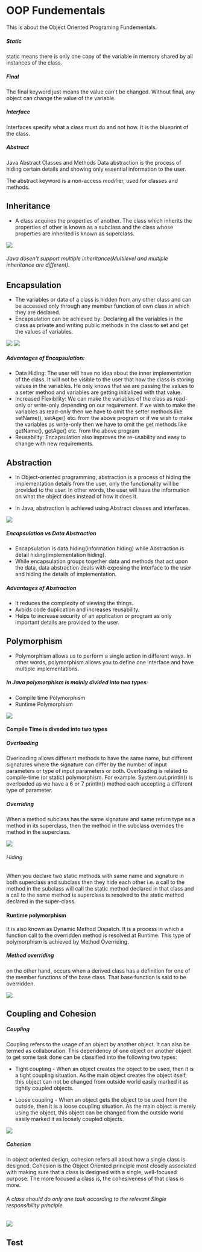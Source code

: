 # OOP Fundementals
This is about the Object Oriented Programing Fundementals.

##### Static
static means there is only one copy of the variable in memory shared by all instances of the class.
#####  Final
The final keyword just means the value can't be changed. Without final, any object can change the value of the variable.

##### Interface
Interfaces specify what a class must do and not how. It is the blueprint of the class.

##### Abstract
Java Abstract Classes and Methods Data abstraction is the process of hiding certain details and showing only essential information to the user.

The abstract keyword is a non-access modifier, used for classes and methods.

## Inheritance

* A class acquires the properties of another. 
 The class which inherits the properties of other is known as a subclass and the class whose properties are inherited is known as superclass.

![](images/typesofinheritance.jpg)

###### Java dosen't support multiple inheritance(Multilevel and multiple inheritance are different).


## Encapsulation

* The variables or data of a class is hidden from any other class and can be accessed only through any member function of own class in which they are declared.
* Encapsulation can be achieved by: Declaring all the variables in the class as private and writing public methods in the class to set and get the values of variables.

![](images/encapsulation.png)
![](images/access_modifiers.png)

##### Advantages of Encapsulation:

* Data Hiding: The user will have no idea about the inner implementation of the class. It will not be visible to the user that how the class is storing values in the variables. He only knows that we are passing the values to a setter method and variables are getting initialized with that value.
* Increased Flexibility: We can make the variables of the class as read-only or write-only depending on our requirement. If we wish to make the variables as read-only then we have to omit the setter methods like setName(), setAge() etc. from the above program or if we wish to make the variables as write-only then we have to omit the get methods like getName(), getAge() etc. from the above program
* Reusability: Encapsulation also improves the re-usability and easy to change with new requirements.

## Abstraction

* In Object-oriented programming, abstraction is a process of hiding the implementation details from the user, only the functionality will be provided to the user. In other words, the user will have the information on what the object does instead of how it does it.
  
*  In Java, abstraction is achieved using Abstract classes and interfaces.

![](images/abstraction.png)


##### Encapsulation vs Data Abstraction

* Encapsulation is data hiding(information hiding) while Abstraction is detail hiding(implementation hiding).
* While encapsulation groups together data and methods that act upon the data, data abstraction deals with exposing the interface to the user and hiding the details of implementation.

##### Advantages of Abstraction

* It reduces the complexity of viewing the things.
* Avoids code duplication and increases reusability.
* Helps to increase security of an application or program as only important details are provided to the user.

## Polymorphism

*  Polymorphism allows us to perform a single action in different ways. In other words, polymorphism allows you to define one interface and have multiple implementations.  


##### In Java polymorphism is mainly divided into two types:
* Compile time Polymorphism
* Runtime Polymorphism

![](images/Polymorphism.jpg)

#### Compile Time is diveded into two types

##### Overloading
    
   Overloading allows different methods to have the same name, but different signatures where the signature can differ by the number of input parameters or type of input parameters or both. Overloading is related to compile-time (or static) polymorphism. For example. System.out.println() is overloaded as we have a 6 or 7 println() method each accepting a different type of parameter.
    
##### Overriding

   When a method subclass has the same signature and same return type as a method in its superclass, then the method in the subclass overrides the method in the superclass.


![](images/OverridingVsOverloading.png)

###### Hiding
When you declare two static methods with same name and signature in both superclass and subclass then they hide each other i.e. a call to the method in the subclass will call the static method declared in that class and a call to the same method is superclass is resolved to the static method declared in the super-class.

#### Runtime polymorphism 
   It is also known as Dynamic Method Dispatch. It is a process in which a function call to the overridden method is resolved at Runtime. This type of polymorphism is achieved by Method Overriding.


##### Method overriding
   on the other hand, occurs when a derived class has a definition for one of the member functions of the base class. That base function is said to be overridden.

![](images/polymorphism_behave.png)


## Coupling and Cohesion

##### Coupling
 Coupling refers to the usage of an object by another object. It can also be termed as collaboration. This dependency of one object on another object to get some task done can be classified into the following two types:

* Tight coupling - When an object creates the object to be used, then it is a tight coupling situation. As the main object creates the object itself, this object can not be changed from outside world easily marked it as tightly coupled objects.

* Loose coupling - When an object gets the object to be used from the outside, then it is a loose coupling situation. As the main object is merely using the object, this object can be changed from the outside world easily marked it as loosely coupled objects.

![](images/Coupling_and_Cohesion.png)

##### Cohesion
In object oriented design, cohesion refers all about how a single class is designed. Cohesion is the Object Oriented principle most closely associated with making sure that a class is designed with a single, well-focused purpose.
The more focused a class is, the cohesiveness of that class is more.

###### A class should do only one task according to the relevant Single responsibility principle.
 
![](images/Cohesion.png)

##  Test